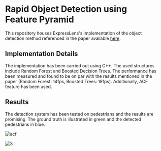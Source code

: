 
# Rapid Object Detection using Feature Pyramid

This repository houses ExpressLens's implementation of the object detection method referenced in the paper available [here](http://vision.cornell.edu/se3/wp-content/uploads/2014/09/DollarPAMI14pyramids_0.pdf).

## Implementation Details
The implementation has been carried out using C++. The used structures include Random Forest and Boosted Decision Trees. The performance has been measured and found to be on par with the results mentioned in the paper (Random Forest: 14fps, Boosted Trees: 18fps). Additionally, ACF feature has been used.

## Results
The detection system has been tested on pedestrians and the results are promising. The ground truth is illustrated in green and the detected pedestrians in blue.

![acf](https://cloud.githubusercontent.com/assets/13601723/15353065/21459712-1d22-11e6-89b0-e46d5676dafe.png)

![3](https://cloud.githubusercontent.com/assets/13601723/15353119/55c302f4-1d22-11e6-9083-2053ee84a217.png)